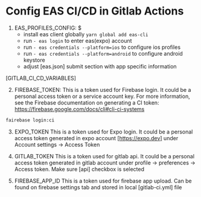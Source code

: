 # Config EAS CI/CD in Gitlab Actions

1. EAS_PROFILES_CONFIG: $
   - install eas client globally `yarn global add eas-cli`
   - run `- eas login` to enter eas(expo) account
   - run `- eas credentials --platform=ios` to configure ios profiles
   - run `- eas credentials --platform=android` to configure android keystore
   - adjust [eas.json] submit section with app specific information

[GITLAB_CI_CD_VARIABLES]

2. FIREBASE_TOKEN: This is a token used for Firebase login. It could be a personal access token or a service account key. For more information, see the Firebase documentation on generating a CI token: https://firebase.google.com/docs/cli#cli-ci-systems

```bash
fairebase login:ci
```

3. EXPO_TOKEN This is a token used for Expo login. It could be a personal access token generated in expo account [https://expo.dev] under Account settings -> Access Token

4. GITLAB_TOKEN This is a token used for gitlab api. It could be a personal access token generated in gitlab account under profile -> preferences -> Access token. Make sure [api] checkbox is selected

5. FIREBASE_APP_ID This is a token used for firebase app upload. Can be found on firebase settings tab and stored in local [gitlab-ci.yml] file
